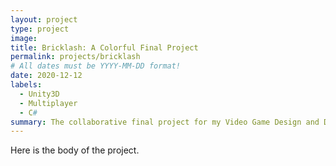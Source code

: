 ```yaml
---
layout: project
type: project
image: 
title: Bricklash: A Colorful Final Project
permalink: projects/bricklash
# All dates must be YYYY-MM-DD format!
date: 2020-12-12
labels:
  - Unity3D
  - Multiplayer
  - C#
summary: The collaborative final project for my Video Game Design and Development class. 
---
```


Here is the body of the project. 
